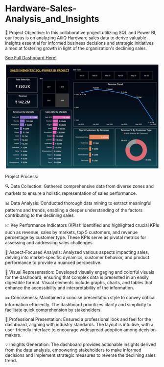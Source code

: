 # Hardware-Sales-Analysis_and_Insights

🎯 Project Objective:
In this collaborative project utilizing SQL and Power BI, our focus is on analyzing AtliQ Hardware sales data to derive valuable insights essential for informed business decisions and strategic initiatives aimed at fostering growth in light of the organization's declining sales.

[See Full Dashboard Here!](https://app.powerbi.com/view?r=eyJrIjoiNDk0MzNkNTAtYzliMS00Y2E5LWFlZjAtZDkzN2JlYWIzN2RkIiwidCI6ImRmODY3OWNkLWE4MGUtNDVkOC05OWFjLWM4M2VkN2ZmOTVhMCJ9)

![See Report](Key_Insights.png)


Project Process:

🔍 Data Collection: Gathered comprehensive data from diverse zones and markets to ensure a holistic representation of sales performance.

📊 Data Analysis: Conducted thorough data mining to extract meaningful patterns and trends, enabling a deeper understanding of the factors contributing to the declining sales.

📈 Key Performance Indicators (KPIs): Identified and highlighted crucial KPIs such as revenue, sales by markets, top 5 customers, and revenue percentage by customer type. 
These KPIs serve as pivotal metrics for assessing and addressing sales challenges.

🔎 Aspect-Focused Analysis: Analyzed various aspects impacting sales, delving into market-specific dynamics, customer behavior, and product performance to provide a nuanced perspective.

🎨 Visual Representation: Developed visually engaging and colorful visuals for the dashboard, ensuring that complex data is presented in an easily digestible format. 
Visual elements include graphs, charts, and tables that enhance the accessibility and interpretability of the information.

✂️ Conciseness: Maintained a concise presentation style to convey critical information efficiently. The dashboard prioritizes clarity and simplicity to facilitate quick comprehension by stakeholders.

💼 Professional Presentation: Ensured a professional look and feel for the dashboard, aligning with industry standards. The layout is intuitive, with a user-friendly interface to encourage widespread adoption among decision-makers.

💡 Insights Generation: The dashboard provides actionable insights derived from the data analysis, empowering stakeholders to make informed decisions and implement strategic measures to reverse the declining sales trend.

